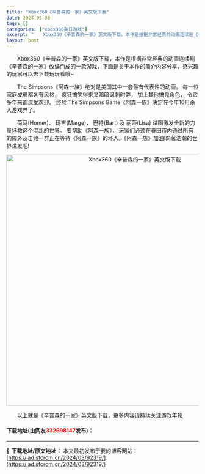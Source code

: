 ```yaml
---
title: "Xbox360《辛普森的一家》英文版下载"
date: 2024-03-30
tags: []
categories: ["xbox360英日游戏"]
excerpt: "　　Xbox360《辛普森的一家》英文版下载，本作是根据非常经典的动画连续剧《辛普森的一家》改编而成的一款游戏，下面是关于本作的简介内容分享，感兴趣的玩家可以去下载玩玩看哦~ 　　The Simpsons《阿森一族》绝对是美国其中一套最有代表性的动画。 每一位家庭成员都各有风格， 疯狂搞笑得来又暗暗&hellip;"
layout: post
---
```


 <p>　　Xbox360《辛普森的一家》英文版下载，本作是根据非常经典的动画连续剧《辛普森的一家》改编而成的一款游戏，下面是关于本作的简介内容分享，感兴趣的玩家可以去下载玩玩看哦~</p> <p>　　The Simpsons《阿森一族》绝对是美国其中一套最有代表性的动画。 每一位家庭成员都各有风格， 疯狂搞笑得来又暗暗讽刺时弊， 加上其他搞鬼角色， 令它多年来都深受欢迎。 终於 The Simpsons Game《阿森一族》决定在今年10月杀入游戏界了。</p> <p>　　荷马(Homer)、 玛吉(Marge)、 巴特(Bart) 及 丽莎(Lisa) 试图激发全新的力量拯救这个混乱的世界。 要帮助《阿森一族》， 玩家们必须在春田市内通过所有的障外及击败一群正在等待《阿森一族》的坏人。《阿森一族》加油!向著浩瀚的世界进发吧!</p> <p align="center"><img align="" border="0" src="https://lad.sfcrom.cn/wp-content/uploads/2024/03/20240330_6607d51ab3004.jpg" width="657" alt="Xbox360《辛普森的一家》英文版下载" /></p> <p>　　以上就是《辛普森的一家》英文版下载，更多内容请持续关注游戏年轮</p> <p><h4>下载地址(由网友<font color="red">332698147</font>发布)：</h4></p> 

---
📖 **下载地址/原文地址：** 本文最初发布于我的博客网站：[https://lad.sfcrom.cn/2024/03/92319/](https://lad.sfcrom.cn/2024/03/92319/)
